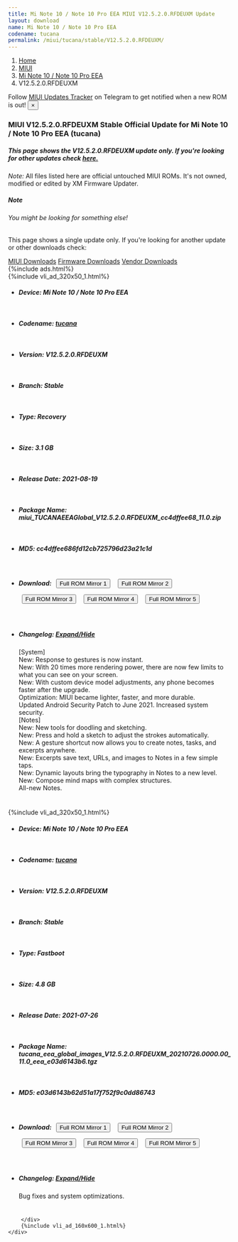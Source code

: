 ```yaml
---
title: Mi Note 10 / Note 10 Pro EEA MIUI V12.5.2.0.RFDEUXM Update
layout: download
name: Mi Note 10 / Note 10 Pro EEA
codename: tucana
permalink: /miui/tucana/stable/V12.5.2.0.RFDEUXM/
---
```

<nav aria-label="breadcrumb">
    <ol class="breadcrumb">
        <li class="breadcrumb-item"><a href="/">Home</a></li>
        <li class="breadcrumb-item"><a href="/miui/">MIUI</a></li>
        <li class="breadcrumb-item"><a href="/miui/tucana/">Mi Note 10 / Note 10 Pro EEA</a></li>
        <li class="breadcrumb-item active" aria-current="page">V12.5.2.0.RFDEUXM</li>
    </ol>
</nav>
<div class="alert alert-primary alert-dismissible fade show" role="alert">
    Follow <a href="https://t.me/MIUIUpdatesTracker" class="alert-link">MIUI Updates Tracker</a> on Telegram to get
    notified when a new ROM is out!
    <button type="button" class="close" data-dismiss="alert" aria-label="Close">
        <span aria-hidden="true">&times;</span>
    </button>
</div>
<div class="col-12 mx-auto">
    <h3 class="title bg-light p-2 rounded">MIUI V12.5.2.0.RFDEUXM Stable Official Update for Mi Note 10 / Note 10 Pro EEA (tucana)</h3>
    <h5>This page shows the V12.5.2.0.RFDEUXM update only. If you're looking for other updates check
        <a href="/miui/tucana/">here.</a></h5>
    <p><i>Note: </i>All files listed here are official untouched MIUI ROMs.
        It's not owned, modified or edited by XM Firmware Updater.</p>
    <div class="card">
        <div class="card-body">
            <h5 class="card-title">Note</h5>
            <h6 class="card-subtitle mb-2 text-muted">You might be looking for something else!</h6>
            <p class="card-text">This page shows a single update only.
                If you're looking for another update or other downloads check:</p>
            <a href="/miui/" class="card-link">MIUI Downloads</a>
            <a href="/firmware/" class="card-link">Firmware Downloads</a>
            <a href="/vendor/" class="card-link">Vendor Downloads</a>
        </div>
    </div>
    {%include ads.html%}
    <div class="row justify-content-center">
        <div class="col-10" id="downloads">
                    <div class="card card-body">
            {%include vli_ad_320x50_1.html%}
            <ul class="list-unstyled">
                <li style="padding-bottom: 10px;">
                    <h5><b>Device: </b>Mi Note 10 / Note 10 Pro EEA</h5>
                </li>
                <li style="padding-bottom: 10px;">
                    <h5><b>Codename: </b> <a href="/miui/tucana/" target="_blank">tucana</a> </h5>
                </li>
                <li style="padding-bottom: 10px;">
                    <h5><b>Version: </b>V12.5.2.0.RFDEUXM</h5>
                </li>
                <li style="padding-bottom: 10px;">
                    <h5><b>Branch: </b>Stable</h5>
                </li>
                <li style="padding-bottom: 10px;">
                    <h5><b>Type: </b>Recovery</h5>
                </li>
                <li style="padding-bottom: 10px;">
                    <h5><b>Size: </b>3.1 GB</h5>
                </li>
                <li style="padding-bottom: 10px;">
                    <h5><b>Release Date: </b>2021-08-19</h5>
                </li>
                <li style="padding-bottom: 10px;">
                    <h5><b>Package Name: </b><span id="filename" class="text-dark">miui_TUCANAEEAGlobal_V12.5.2.0.RFDEUXM_cc4dffee68_11.0.zip</span></h5>
                </li>
                <li style="padding-bottom: 10px;">
                    <h5><b>MD5: </b><span id="md5" class="text-muted">cc4dffee686fd12cb725796d23a21c1d</span></h5>
                </li>
                <li style="padding-bottom: 10px;">
                    <h5><b>Download: </b> <button type="button" id="download" class="btn btn-primary" style="margin: 7px;" onclick="window.open('https://cdnorg.d.miui.com/V12.5.2.0.RFDEUXM/miui_TUCANAEEAGlobal_V12.5.2.0.RFDEUXM_cc4dffee68_11.0.zip', '_blank');"><i class="fa fa-download"></i> Full ROM Mirror 1</button> <button type="button" id="download" class="btn btn-primary" style="margin: 7px;" onclick="window.open('https://bkt-sgp-miui-ota-update-alisgp.oss-ap-southeast-1.aliyuncs.com/V12.5.2.0.RFDEUXM/miui_TUCANAEEAGlobal_V12.5.2.0.RFDEUXM_cc4dffee68_11.0.zip', '_blank');"><i class="fa fa-download"></i> Full ROM Mirror 2</button> <button type="button" id="download" class="btn btn-primary" style="margin: 7px;" onclick="window.open('https://bn.d.miui.com/V12.5.2.0.RFDEUXM/miui_TUCANAEEAGlobal_V12.5.2.0.RFDEUXM_cc4dffee68_11.0.zip', '_blank');"><i class="fa fa-download"></i> Full ROM Mirror 3</button> <button type="button" id="download" class="btn btn-primary" style="margin: 7px;" onclick="window.open('https://bigota.d.miui.com/V12.5.2.0.RFDEUXM/miui_TUCANAEEAGlobal_V12.5.2.0.RFDEUXM_cc4dffee68_11.0.zip', '_blank');"><i class="fa fa-download"></i> Full ROM Mirror 4</button> <button type="button" id="download" class="btn btn-primary" style="margin: 7px;" onclick="window.open('https://hugeota.d.miui.com/V12.5.2.0.RFDEUXM/miui_TUCANAEEAGlobal_V12.5.2.0.RFDEUXM_cc4dffee68_11.0.zip', '_blank');"><i class="fa fa-download"></i> Full ROM Mirror 5</button></h5>
                </li>
                <li style="padding-bottom: 10px;">
                    <h5><b>Changelog: </b><a href="#tucana_1_changelog" data-toggle="collapse" role="button"
                            aria-expanded="false" aria-controls="tucana_1_changelog"> <i class="fa fa-arrow-down"
                                aria-hidden="true"></i> Expand/Hide</a></h5>
                    <div class="collapse" id="tucana_1_changelog">
                        <p id="changelog_text">[System]<br>New: Response to gestures is now instant.<br>New: With 20 times more rendering power, there are now few limits to what you can see on your screen.<br>New: With custom device model adjustments, any phone becomes faster after the upgrade.<br>Optimization: MIUI became lighter, faster, and more durable.<br>Updated Android Security Patch to June 2021. Increased system security.<br>[Notes]<br>New: New tools for doodling and sketching.<br>New: Press and hold a sketch to adjust the strokes automatically.<br>New: A gesture shortcut now allows you to create notes, tasks, and excerpts anywhere.<br>New: Excerpts save text, URLs, and images to Notes in a few simple taps.<br>New: Dynamic layouts bring the typography in Notes to a new level.<br>New: Compose mind maps with complex structures.<br>All-new Notes.</p>
                    </div>
                </li>
            </ul>
        </div>
        <div class="card card-body">
            {%include vli_ad_320x50_1.html%}
            <ul class="list-unstyled">
                <li style="padding-bottom: 10px;">
                    <h5><b>Device: </b>Mi Note 10 / Note 10 Pro EEA</h5>
                </li>
                <li style="padding-bottom: 10px;">
                    <h5><b>Codename: </b> <a href="/miui/tucana/" target="_blank">tucana</a> </h5>
                </li>
                <li style="padding-bottom: 10px;">
                    <h5><b>Version: </b>V12.5.2.0.RFDEUXM</h5>
                </li>
                <li style="padding-bottom: 10px;">
                    <h5><b>Branch: </b>Stable</h5>
                </li>
                <li style="padding-bottom: 10px;">
                    <h5><b>Type: </b>Fastboot</h5>
                </li>
                <li style="padding-bottom: 10px;">
                    <h5><b>Size: </b>4.8 GB</h5>
                </li>
                <li style="padding-bottom: 10px;">
                    <h5><b>Release Date: </b>2021-07-26</h5>
                </li>
                <li style="padding-bottom: 10px;">
                    <h5><b>Package Name: </b><span id="filename" class="text-dark">tucana_eea_global_images_V12.5.2.0.RFDEUXM_20210726.0000.00_11.0_eea_e03d6143b6.tgz</span></h5>
                </li>
                <li style="padding-bottom: 10px;">
                    <h5><b>MD5: </b><span id="md5" class="text-muted">e03d6143b62d51a17f752f9c0dd86743</span></h5>
                </li>
                <li style="padding-bottom: 10px;">
                    <h5><b>Download: </b> <button type="button" id="download" class="btn btn-primary" style="margin: 7px;" onclick="window.open('https://cdnorg.d.miui.com/V12.5.2.0.RFDEUXM/tucana_eea_global_images_V12.5.2.0.RFDEUXM_20210726.0000.00_11.0_eea_e03d6143b6.tgz', '_blank');"><i class="fa fa-download"></i> Full ROM Mirror 1</button> <button type="button" id="download" class="btn btn-primary" style="margin: 7px;" onclick="window.open('https://bkt-sgp-miui-ota-update-alisgp.oss-ap-southeast-1.aliyuncs.com/V12.5.2.0.RFDEUXM/tucana_eea_global_images_V12.5.2.0.RFDEUXM_20210726.0000.00_11.0_eea_e03d6143b6.tgz', '_blank');"><i class="fa fa-download"></i> Full ROM Mirror 2</button> <button type="button" id="download" class="btn btn-primary" style="margin: 7px;" onclick="window.open('https://bn.d.miui.com/V12.5.2.0.RFDEUXM/tucana_eea_global_images_V12.5.2.0.RFDEUXM_20210726.0000.00_11.0_eea_e03d6143b6.tgz', '_blank');"><i class="fa fa-download"></i> Full ROM Mirror 3</button> <button type="button" id="download" class="btn btn-primary" style="margin: 7px;" onclick="window.open('https://bigota.d.miui.com/V12.5.2.0.RFDEUXM/tucana_eea_global_images_V12.5.2.0.RFDEUXM_20210726.0000.00_11.0_eea_e03d6143b6.tgz', '_blank');"><i class="fa fa-download"></i> Full ROM Mirror 4</button> <button type="button" id="download" class="btn btn-primary" style="margin: 7px;" onclick="window.open('https://hugeota.d.miui.com/V12.5.2.0.RFDEUXM/tucana_eea_global_images_V12.5.2.0.RFDEUXM_20210726.0000.00_11.0_eea_e03d6143b6.tgz', '_blank');"><i class="fa fa-download"></i> Full ROM Mirror 5</button></h5>
                </li>
                <li style="padding-bottom: 10px;">
                    <h5><b>Changelog: </b><a href="#tucana_2_changelog" data-toggle="collapse" role="button"
                            aria-expanded="false" aria-controls="tucana_2_changelog"> <i class="fa fa-arrow-down"
                                aria-hidden="true"></i> Expand/Hide</a></h5>
                    <div class="collapse" id="tucana_2_changelog">
                        <p id="changelog_text">Bug fixes and system optimizations.</p>
                    </div>
                </li>
            </ul>
        </div>

        </div>
        {%include vli_ad_160x600_1.html%}
    </div>
</div>
